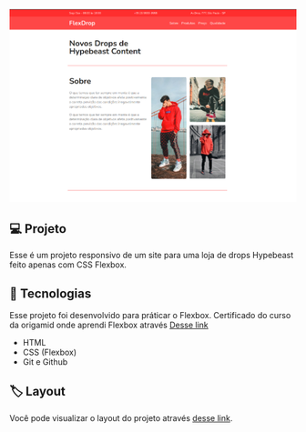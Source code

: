 <p>
  <img width="600px" height="auto" src=".github/flexdrop.png" alt="Demonstração do projeto" width="100"/>
</p>

## 💻 Projeto
Esse é um projeto responsivo de um site para uma loja de drops Hypebeast feito apenas com CSS Flexbox.

## 🚀 Tecnologias
Esse projeto foi desenvolvido para práticar o Flexbox.
Certificado do curso da origamid onde aprendi Flexbox através [Desse link](https://origamid.com/certificate/c687afff)

- HTML
- CSS (Flexbox)
- Git e Github

## 🏷 Layout
Você pode visualizar o layout do projeto através [desse link](https://enzocarvalhotech.github.io/css-flexbox).
